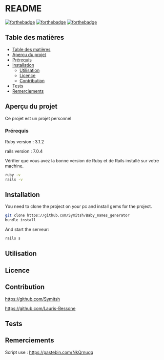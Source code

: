 # README
[![forthebadge](https://forthebadge.com/images/badges/made-with-ruby.svg)](https://forthebadge.com)
[![forthebadge](https://forthebadge.com/images/badges/open-source.svg)](https://forthebadge.com)
[![forthebadge](https://forthebadge.com/images/badges/built-with-love.svg)](https://forthebadge.com)



## Table des matières

  - [Table des matières](#table-des-matières)
  - [Aperçu du projet](#aperçu-du-projet)
  - [Prérequis](#prérequis)
  - [Installation](#installation)
    - [Utilisation](#utilisation)
    - [Licence](#licence)
    - [Contribution](#contribution)
  - [Tests](#tests)
  - [Remerciements](#remerciements)

## Aperçu du projet
Ce projet est un projet personnel

### Prérequis

Ruby version : 3.1.2

rails version : 7.0.4

Vérifier que vous avez la bonne version de Ruby et de Rails installé sur votre machine.
```bash
ruby -v
rails -v
```

## Installation
You need to clone the project on your pc and install gems for the project.

```bash
git clone https://github.com/Symitsh/Baby_names_generator
bundle install
```

And start the serveur:


```bash
rails s
```


## Utilisation




## Licence





## Contribution
https://github.com/Symitsh

https://github.com/Lauris-Bessone




## Tests





## Remerciements

Script use : https://pastebin.com/NkQrnugq 